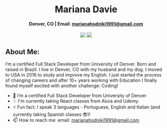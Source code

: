 <div align="center">
 
# **Mariana Davie** 

#### Denver, CO  | Email: marianahodniki1991@gmail.com
 
 <a href="https://mhdavie.github.io/react-portfolio-mhd/#/about" target="_blank" alt="Github Portfolio"><img src="https://img.shields.io/badge/-PORTFOLIO-181717?logo=GitHub"></a>
 <a href="https://linkedin.com/in/mariana-davie-33a873172" target="_blank" alt="LinkedIn"><img src="https://img.shields.io/badge/-LINKEDIN-0A66C2?logo=LinkedIn"></a>

 
 

</div>

## About Me:
  
  I’m a certified Full Stack Developer from University of Denver. Born and raised in Brazil. I live in Denver, CO with my husband and my dog. I moved to USA in 2016 to study and improve my English. I just started the process of changing careers and after 10+ years working with Education I finally found myself excited with another challenge: Coding! 

- 🔭 I’m a certified Full Stack Developer from University of Denver
- ✨ I'm currently taking React classes from Alura and Udemy.
- ⚡ Fun fact: I speak 3 languages - Portuguese, English and Italian (and currently taking Spanish classes 😎)! 
- 📫 How to reach me: email: marianahodniki1991@gmail.com 

